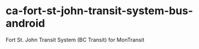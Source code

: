 # ca-fort-st-john-transit-system-bus-android
Fort St. John Transit System (BC Transit) for MonTransit
